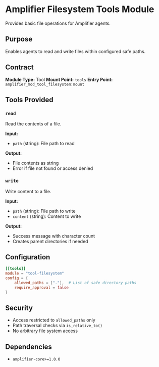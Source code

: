 # Amplifier Filesystem Tools Module

Provides basic file operations for Amplifier agents.

## Purpose

Enables agents to read and write files within configured safe paths.

## Contract

**Module Type:** Tool
**Mount Point:** `tools`
**Entry Point:** `amplifier_mod_tool_filesystem:mount`

## Tools Provided

### `read`
Read the contents of a file.

**Input:**
- `path` (string): File path to read

**Output:**
- File contents as string
- Error if file not found or access denied

### `write`
Write content to a file.

**Input:**
- `path` (string): File path to write
- `content` (string): Content to write

**Output:**
- Success message with character count
- Creates parent directories if needed

## Configuration

```toml
[[tools]]
module = "tool-filesystem"
config = {
    allowed_paths = ["."],  # List of safe directory paths
    require_approval = false
}
```

## Security

- Access restricted to `allowed_paths` only
- Path traversal checks via `is_relative_to()`
- No arbitrary file system access

## Dependencies

- `amplifier-core>=1.0.0`

